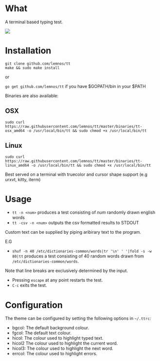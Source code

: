 # What

A terminal based typing test.

![](demo.gif)

# Installation

```
git clone github.com/lemnos/tt
make && sudo make install
```

or

`go get github.com/lemnos/tt` if you have $GOPATH/bin in your $PATH

Binaries are also available:

## OSX

```
sudo curl https://raw.githubusercontent.com/lemnos/tt/master/binaries/tt-osx_amd64 -o /usr/local/bin/tt && sudo chmod +x /usr/local/bin/tt
```

## Linux

```
sudo curl https://raw.githubusercontent.com/lemnos/tt/master/binaries/tt-linux_amd64 -o /usr/local/bin/tt && sudo chmod +x /usr/local/bin/tt
```

Best served on a terminal with truecolor and cursor shape support (e.g urxvt, kitty, iterm)

# Usage

- `tt -n <num>` produces a test consisting of *num* randomly drawn english words
- `tt -csv -n <num>` outputs the csv formatted results to STDOUT

Custom text can be supplied by piping aribirary text to the program.

E.G

- `shuf -n 40 /etc/dictionaries-common/words|tr '\n' ' '|fold -s -w 80|tt` produces a test consisting of 40 random words drawn from `/etc/dictionaries-common/words`.

Note that line breaks are exclusively determined by the input.

- Pressing `escape` at any point restarts the test.
- `C-c` exits the test.

# Configuration

The theme can be configured by setting the following options in `~/.ttrc`:

 - bgcol:  The default background colour.
 - fgcol:  The default text colour.
 - hicol:  The colour used to highlight typed text.
 - hicol2  The colour used to highlight the current word.
 - hicol3: The colour used to highlight the next word.
 - errcol: The colour used to highlight errors.
